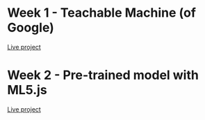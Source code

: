 <h1>Week 1 - Teachable Machine (of Google)</h1>
<a href="">Live project</a>

<h1>Week 2 - Pre-trained model with ML5.js</h1>
<a href="https://tzunderwulf.github.io/prg08-machine-learning/week-2-pre-trained/index.html">Live project</a>
